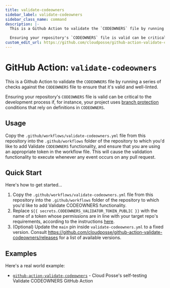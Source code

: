 ```yaml
---
title: validate-codeowners
sidebar_label: validate-codeowners
sidebar_class_name: command
description: |-
  This is a Github Action to validate the `CODEOWNERS` file by running a series of checks against the `CODEOWNERS` file to ensure that it's valid and well-linted.

  Ensuring your repository's `CODEOWNERS` file is valid can be critical to the development process if, for instance, your project uses [branch protection](https://docs.github.com/en/repositories/configuring-branches-and-merges-in-your-repository/defining-the-mergeability-of-pull-requests/about-protected-branches) conditions that rely on definitions in `CODEOWNERS`.
custom_edit_url: https://github.com/cloudposse/github-action-validate-codeowners/blob/main/README.yaml
---
```


# GitHub Action: `validate-codeowners`
This is a Github Action to validate the `CODEOWNERS` file by running a series of checks against the `CODEOWNERS` file to ensure that it's valid and well-linted.

Ensuring your repository's `CODEOWNERS` file is valid can be critical to the development process if, for instance, your project uses [branch protection](https://docs.github.com/en/repositories/configuring-branches-and-merges-in-your-repository/defining-the-mergeability-of-pull-requests/about-protected-branches) conditions that rely on definitions in `CODEOWNERS`.






## Usage

Copy the `.github/workflows/validate-codeowners.yml` file from this repository into the `.github/workflows` folder of the repository to which you'd like to add Validate `CODEOWNERS` functionality, and ensure that you are using an appropriate token in the workflow file.
This will cause the validation functionality to execute whenever any event occurs on any pull request.

## Quick Start

Here's how to get started...
1. Copy the `.github/workflows/validate-codeowners.yml` file from this repository into the `.github/workflows` folder of the repository to which you'd like to add Validate CODEOWNERS functionality.
2. Replace `${{ secrets.CODEOWNERS_VALIDATOR_TOKEN_PUBLIC }}` with the name of a token whose permissions are in line with your target repo's requirements, according to the instructions [here](https://github.com/mszostok/codeowners-validator/blob/main/docs/gh-token.md).
3. (Optional) Update the `main` pin inside `validate-codeowners.yml` to a fixed version. Consult https://github.com/cloudposse/github-action-validate-codeowners/releases for a list of available versions.


## Examples

Here's a real world example:
- [`github-action-validate-codeowners`](https://github.com/cloudposse/github-action-validate-codeowners/.github/workflows/validate-codeowners.yml) - Cloud Posse's self-testing Validate CODEOWNERS GitHub Action



